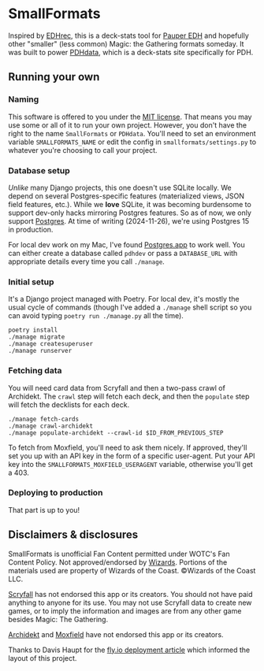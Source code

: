 # SmallFormats

Inspired by [EDHrec][edhrec], this is a deck-stats tool for [Pauper EDH][pdhhomebase] and hopefully other "smaller" (less common) Magic: the Gathering formats someday.
It was built to power [PDHdata][pdhdata], which is a deck-stats site specifically for PDH.

## Running your own

### Naming
This software is offered to you under the [MIT license](LICENSE).
That means you may use some or all of it to run your own project.
However, you don't have the right to the name `SmallFormats` or `PDHdata`.
You'll need to set an environment variable `SMALLFORMATS_NAME` or edit the config in `smallformats/settings.py` to whatever you're choosing to call your project.

### Database setup
_Unlike_ many Django projects, this one doesn't use SQLite locally.
We depend on several Postgres-specific features (materialized views, JSON field features, etc.).
While we **love** SQLite, it was becoming burdensome to support dev-only hacks mirroring Postgres features.
So as of now, we only support [Postgres](https://postgresql.org).
At time of writing (2024-11-26), we're using Postgres 15 in production.

For local dev work on my Mac, I've found [Postgres.app](https://postgresapp.com/) to work well.
You can either create a database called `pdhdev` or pass a `DATABASE_URL` with appropriate details every time you call `./manage`.

### Initial setup
It's a Django project managed with Poetry. For local dev, it's mostly the usual cycle of commands (though I've added a `./manage` shell script so you can avoid typing `poetry run ./manage.py` all the time).


```shell
poetry install
./manage migrate
./manage createsuperuser
./manage runserver
```

### Fetching data
You will need card data from Scryfall and then a two-pass crawl of Archidekt.
The `crawl` step will fetch each deck, and then the `populate` step will fetch the decklists for each deck.

```shell
./manage fetch-cards
./manage crawl-archidekt
./manage populate-archidekt --crawl-id $ID_FROM_PREVIOUS_STEP
```

To fetch from Moxfield, you'll need to ask them nicely.
If approved, they'll set you up with an API key in the form of a specific user-agent.
Put your API key into the `SMALLFORMATS_MOXFIELD_USERAGENT` variable, otherwise you'll get a 403.

### Deploying to production
That part is up to you!

## Disclaimers & disclosures

SmallFormats is unofficial Fan Content permitted under WOTC's Fan Content Policy.
Not approved/endorsed by [Wizards][wotc].
Portions of the materials used are property of Wizards of the Coast.
©Wizards of the Coast LLC.

[Scryfall][scryfall] has not endorsed this app or its creators.
You should not have paid anything to anyone for its use.
You may not use Scryfall data to create new games, or to imply the information and images are from any other game besides Magic: The Gathering.

[Archidekt][archidekt] and [Moxfield][moxfield] have not endorsed this app or its creators.

Thanks to Davis Haupt for the [fly.io deployment article][djangoonfly] which informed the layout of this project.

[archidekt]: https://www.archidekt.com/
[moxfield]: https://www.moxfield.com/
[djangoonfly]: https://davi.sh/blog/2022/10/django-with-flyio/
[edhrec]: https://www.edhrec.com/
[pdhdata]: https://pdhdata.com/
[pdhhomebase]: https://www.pdhhomebase.com/
[scryfall]: https://www.scryfall.com/
[wotc]: https://magic.wizards.com/
